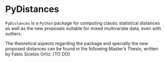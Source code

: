 # PyDistances

`PyDistances` is a `Python` package for computing classic statistical distances as well as the new proposals suitable for mixed multivariate data, even with outliers.

The theoretical aspects regarding the package and specially the new proposed distances can be found in the following Master’s Thesis, written by Fabio Scielzo Ortiz: [TO DO]

